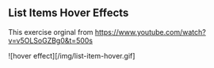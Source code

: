 ## List Items Hover Effects

This exercise orginal from https://www.youtube.com/watch?v=v5OLSoGZBg0&t=500s



![hover effect][/img/list-item-hover.gif]